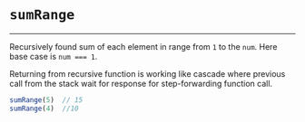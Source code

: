 # `sumRange`

---

Recursively found sum of each element in range from `1` to the  `num`. Here base case is `num === 1`. 

Returning from recursive function is working like cascade where previous call from the stack wait for response for step-forwarding function call.

```js
sumRange(5)  // 15
sumRange(4)  //10
```